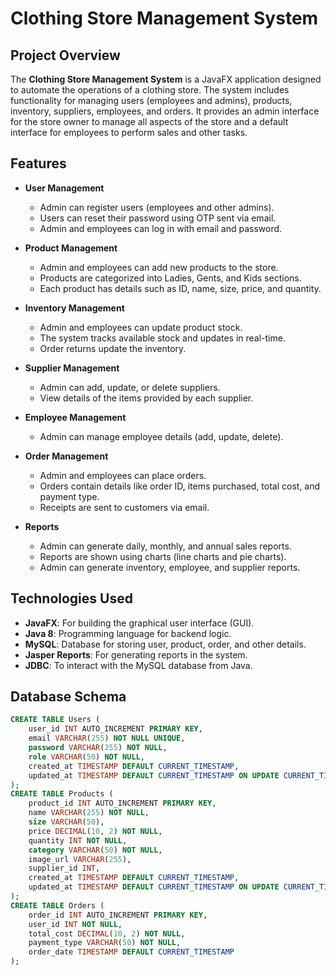 # Clothing Store Management System

## Project Overview
The **Clothing Store Management System** is a JavaFX application designed to automate the operations of a clothing store. The system includes functionality for managing users (employees and admins), products, inventory, suppliers, employees, and orders. It provides an admin interface for the store owner to manage all aspects of the store and a default interface for employees to perform sales and other tasks.

## Features
- **User Management**
    - Admin can register users (employees and other admins).
    - Users can reset their password using OTP sent via email.
    - Admin and employees can log in with email and password.

- **Product Management**
    - Admin and employees can add new products to the store.
    - Products are categorized into Ladies, Gents, and Kids sections.
    - Each product has details such as ID, name, size, price, and quantity.

- **Inventory Management**
    - Admin and employees can update product stock.
    - The system tracks available stock and updates in real-time.
    - Order returns update the inventory.

- **Supplier Management**
    - Admin can add, update, or delete suppliers.
    - View details of the items provided by each supplier.

- **Employee Management**
    - Admin can manage employee details (add, update, delete).

- **Order Management**
    - Admin and employees can place orders.
    - Orders contain details like order ID, items purchased, total cost, and payment type.
    - Receipts are sent to customers via email.

- **Reports**
    - Admin can generate daily, monthly, and annual sales reports.
    - Reports are shown using charts (line charts and pie charts).
    - Admin can generate inventory, employee, and supplier reports.

## Technologies Used
- **JavaFX**: For building the graphical user interface (GUI).
- **Java 8**: Programming language for backend logic.
- **MySQL**: Database for storing user, product, order, and other details.
- **Jasper Reports**: For generating reports in the system.
- **JDBC**: To interact with the MySQL database from Java.

## Database Schema

```sql
CREATE TABLE Users (
    user_id INT AUTO_INCREMENT PRIMARY KEY,
    email VARCHAR(255) NOT NULL UNIQUE,
    password VARCHAR(255) NOT NULL,
    role VARCHAR(50) NOT NULL,
    created_at TIMESTAMP DEFAULT CURRENT_TIMESTAMP,
    updated_at TIMESTAMP DEFAULT CURRENT_TIMESTAMP ON UPDATE CURRENT_TIMESTAMP
);
CREATE TABLE Products (
    product_id INT AUTO_INCREMENT PRIMARY KEY,
    name VARCHAR(255) NOT NULL,
    size VARCHAR(50),
    price DECIMAL(10, 2) NOT NULL,
    quantity INT NOT NULL,
    category VARCHAR(50) NOT NULL,
    image_url VARCHAR(255),
    supplier_id INT,
    created_at TIMESTAMP DEFAULT CURRENT_TIMESTAMP,
    updated_at TIMESTAMP DEFAULT CURRENT_TIMESTAMP ON UPDATE CURRENT_TIMESTAMP
);
CREATE TABLE Orders (
    order_id INT AUTO_INCREMENT PRIMARY KEY,
    user_id INT NOT NULL,
    total_cost DECIMAL(10, 2) NOT NULL,
    payment_type VARCHAR(50) NOT NULL,
    order_date TIMESTAMP DEFAULT CURRENT_TIMESTAMP
);


